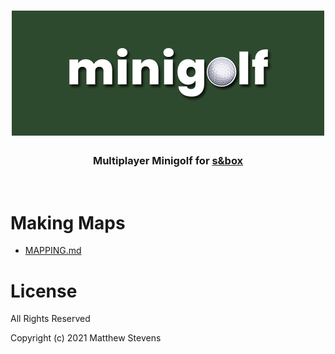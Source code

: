 ﻿<h1 align="center">
  <img src=".github/logo.png">
</h1>

<h3 align="center">
	Multiplayer Minigolf for <a href="https://sbox.facepunch.com/news">s&box</a>
</h3>
<br/>

# Making Maps

* [MAPPING.md](MAPPING.md)

# License

All Rights Reserved

Copyright (c) 2021 Matthew Stevens